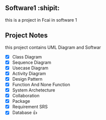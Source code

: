 ## Software1 :shipit:
this is a project in Fcai in software 1

## Project Notes
 this project contains UML Diagram and Softwar 
 
- [x] Class Diagram 
- [x] Sequence Diagram 
- [x] Usecase Diagram 
- [x] Activity Diagram 
- [x] Design Pattern 
- [x] Function And None Function
- [x] System Archetecture 
- [x] Collaboration
- [x] Package
- [x] Requirement SRS
- [x] Database
                                :+1:
